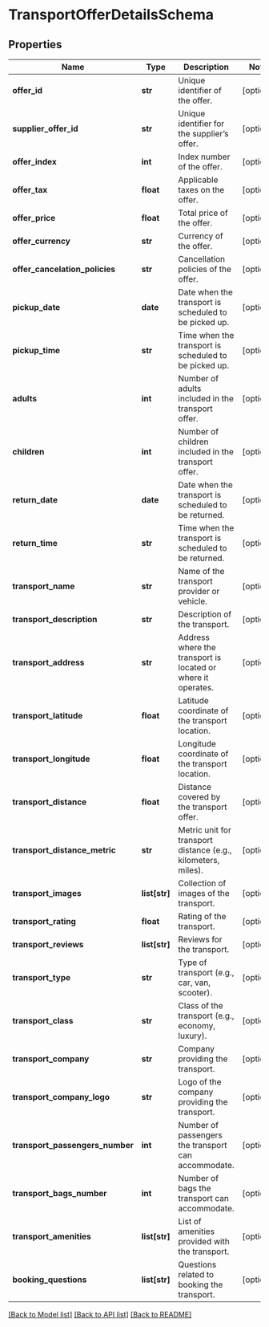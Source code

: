 # TransportOfferDetailsSchema

## Properties
Name | Type | Description | Notes
------------ | ------------- | ------------- | -------------
**offer_id** | **str** | Unique identifier of the offer. | [optional] 
**supplier_offer_id** | **str** | Unique identifier for the supplier’s offer. | [optional] 
**offer_index** | **int** | Index number of the offer. | [optional] 
**offer_tax** | **float** | Applicable taxes on the offer. | [optional] 
**offer_price** | **float** | Total price of the offer. | [optional] 
**offer_currency** | **str** | Currency of the offer. | [optional] 
**offer_cancelation_policies** | **str** | Cancellation policies of the offer. | [optional] 
**pickup_date** | **date** | Date when the transport is scheduled to be picked up. | [optional] 
**pickup_time** | **str** | Time when the transport is scheduled to be picked up. | [optional] 
**adults** | **int** | Number of adults included in the transport offer. | [optional] 
**children** | **int** | Number of children included in the transport offer. | [optional] 
**return_date** | **date** | Date when the transport is scheduled to be returned. | [optional] 
**return_time** | **str** | Time when the transport is scheduled to be returned. | [optional] 
**transport_name** | **str** | Name of the transport provider or vehicle. | [optional] 
**transport_description** | **str** | Description of the transport. | [optional] 
**transport_address** | **str** | Address where the transport is located or where it operates. | [optional] 
**transport_latitude** | **float** | Latitude coordinate of the transport location. | [optional] 
**transport_longitude** | **float** | Longitude coordinate of the transport location. | [optional] 
**transport_distance** | **float** | Distance covered by the transport offer. | [optional] 
**transport_distance_metric** | **str** | Metric unit for transport distance (e.g., kilometers, miles). | [optional] 
**transport_images** | **list[str]** | Collection of images of the transport. | [optional] 
**transport_rating** | **float** | Rating of the transport. | [optional] 
**transport_reviews** | **list[str]** | Reviews for the transport. | [optional] 
**transport_type** | **str** | Type of transport (e.g., car, van, scooter). | [optional] 
**transport_class** | **str** | Class of the transport (e.g., economy, luxury). | [optional] 
**transport_company** | **str** | Company providing the transport. | [optional] 
**transport_company_logo** | **str** | Logo of the company providing the transport. | [optional] 
**transport_passengers_number** | **int** | Number of passengers the transport can accommodate. | [optional] 
**transport_bags_number** | **int** | Number of bags the transport can accommodate. | [optional] 
**transport_amenities** | **list[str]** | List of amenities provided with the transport. | [optional] 
**booking_questions** | **list[str]** | Questions related to booking the transport. | [optional] 

[[Back to Model list]](../README.md#documentation-for-models) [[Back to API list]](../README.md#documentation-for-api-endpoints) [[Back to README]](../README.md)

